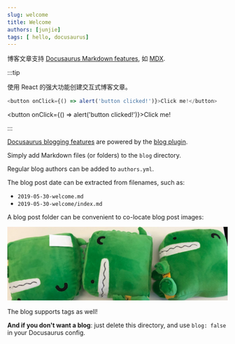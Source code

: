 ```yaml
---
slug: welcome
title: Welcome
authors: [junjie]
tags: [ hello, docusaurus]
---
```


博客文章支持 [Docusaurus Markdown features](https://docusaurus.io/docs/markdown-features), 如 [MDX](https://mdxjs.com/).

:::tip

使用 React 的强大功能创建交互式博客文章。

```js
<button onClick={() => alert('button clicked!')}>Click me!</button>
```

<button onClick={() => alert('button clicked!')}>Click me!</button>

:::
<!--truncate-->
[Docusaurus blogging features](https://docusaurus.io/docs/blog) are powered by the [blog plugin](https://docusaurus.io/docs/api/plugins/@docusaurus/plugin-content-blog).

Simply add Markdown files (or folders) to the `blog` directory.

Regular blog authors can be added to `authors.yml`.

The blog post date can be extracted from filenames, such as:

- `2019-05-30-welcome.md`
- `2019-05-30-welcome/index.md`

A blog post folder can be convenient to co-locate blog post images:

![Docusaurus Plushie](./docusaurus-plushie-banner.jpeg)

The blog supports tags as well!

**And if you don't want a blog**: just delete this directory, and use `blog: false` in your Docusaurus config.

